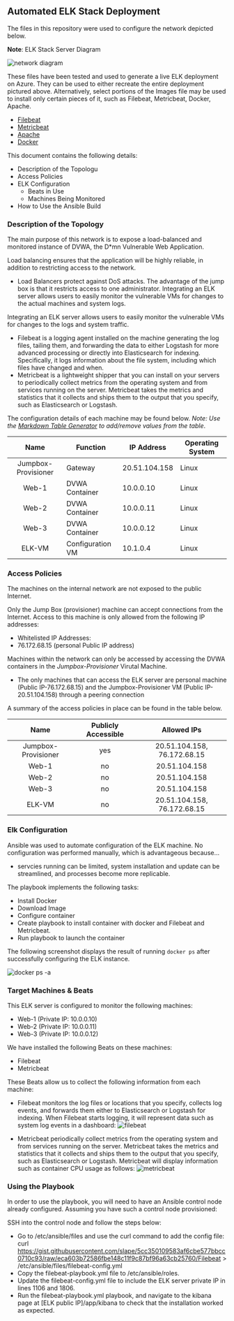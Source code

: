 ## Automated ELK Stack Deployment

The files in this repository were used to configure the network depicted below.

**Note**: ELK Stack Server Diagram

![network diagram](Diagrams/Cloud_Security(azure).png)

These files have been tested and used to generate a live ELK deployment on Azure. They can be used to either recreate the entire deployment pictured above. Alternatively, select portions of the Images file may be used to install only certain pieces of it, such as Filebeat, Metricbeat, Docker, Apache.

- [Filebeat](Images/filebeat_playbook.png)
- [Metricbeat](Images/metricbeat_playbook.png)
- [Apache](Images/apacheinstall_playbook.png)
- [Docker](Images/dockerinstall_playbook.png)

This document contains the following details:
- Description of the Topologu
- Access Policies
- ELK Configuration
  - Beats in Use
  - Machines Being Monitored
- How to Use the Ansible Build


### Description of the Topology

The main purpose of this network is to expose a load-balanced and monitored instance of DVWA, the D*mn Vulnerable Web Application.

Load balancing ensures that the application will be highly reliable, in addition to restricting access to the network.
- Load Balancers protect against DoS attacks. The advantage of the jump box is that it restricts access to one administrator. Integrating an ELK server allows users to easily monitor the vulnerable VMs for changes to the actual machines and system logs.

Integrating an ELK server allows users to easily monitor the vulnerable VMs for changes to the logs and system traffic.
-  Filebeat is a logging agent installed on the machine generating the log files, tailing them, and forwarding the data to either Logstash for more advanced processing or directly into Elasticsearch for indexing. Specifically, it logs information about the file system, including which files have changed and when.
- Metricbeat is a lightweight shipper that you can install on your servers to periodically collect metrics from the operating system and from services running on the server. Metricbeat takes the metrics and statistics that it collects and ships them to the output that you specify, such as Elasticsearch or Logstash.

The configuration details of each machine may be found below.
_Note: Use the [Markdown Table Generator](http://www.tablesgenerator.com/markdown_tables) to add/remove values from the table_.

|         Name        | Function         | IP Address    | Operating System |
|:-------------------:|------------------|---------------|------------------|
| Jumpbox-Provisioner |      Gateway     | 20.51.104.158 |       Linux      |
|        Web-1        |  DVWA Container  |   10.0.0.10   |       Linux      |
|        Web-2        |  DVWA Container  |   10.0.0.11   |       Linux      |
|        Web-3        |  DVWA Container  |   10.0.0.12   |       Linux      |
|        ELK-VM       | Configuration VM |    10.1.0.4   |       Linux      |

### Access Policies

The machines on the internal network are not exposed to the public Internet. 

Only the Jump Box (provisioner) machine can accept connections from the Internet. Access to this machine is only allowed from the following IP addresses:
- Whitelisted IP Addresses:
- 76.172.68.15 (personal Public IP address)

Machines within the network can only be accessed by accessing the DVWA containers in the *Jumpbox-Provisioner* Virutal Machine.
- The only machines that can access the ELK server are personal machine (Public IP-76.172.68.15) and the Jumpbox-Provisioner VM (Public IP-20.51.104.158) through a peering connection

A summary of the access policies in place can be found in the table below.

|         Name        | Publicly Accessible |         Allowed IPs         |
|:-------------------:|:-------------------:|:---------------------------:|
| Jumpbox-Provisioner |         yes         | 20.51.104.158, 76.172.68.15 |
|        Web-1        |          no         |        20.51.104.158        |
|        Web-2        |          no         |        20.51.104.158        |
|        Web-3        |          no         |        20.51.104.158        |
|        ELK-VM       |          no         | 20.51.104.158, 76.172.68.15 |

### Elk Configuration

Ansible was used to automate configuration of the ELK machine. No configuration was performed manually, which is advantageous because...
- servcies running can be limited, system installation and update can be streamlined, and processes become more replicable.

The playbook implements the following tasks:
- Install Docker
- Download Image
- Configure container
- Create playbook to install container with docker and Filebeat and Metricbeat.
- Run playbook to launch the container

The following screenshot displays the result of running `docker ps` after successfully configuring the ELK instance. 

![docker ps -a](Images/elkserver_docker.png)

### Target Machines & Beats
This ELK server is configured to monitor the following machines:
- Web-1 (Private IP: 10.0.0.10)
- Web-2 (Private IP: 10.0.0.11)
- Web-3 (Private IP: 10.0.0.12)

We have installed the following Beats on these machines:
- Filebeat
- Metricbeat

These Beats allow us to collect the following information from each machine:
- Filebeat monitors the log files or locations that you specify, collects log events, and forwards them either to Elasticsearch or Logstash for indexing. When Filebeat starts logging, it will represent data such as system log events in a dashboard:
![filebeat](Images/filebeat_ss.png)

- Metricbeat periodically collect metrics from the operating system and from services running on the server. Metricbeat takes the metrics and statistics that it collects and ships them to the output that you specify, such as Elasticsearch or Logstash. Metricbeat will display information such as container CPU usage as follows:
![metricbeat](Images/metricbeat_ss.png)

### Using the Playbook
In order to use the playbook, you will need to have an Ansible control node already configured. Assuming you have such a control node provisioned: 

SSH into the control node and follow the steps below:

- Go to /etc/ansible/files and use the curl command to add the config file:
curl https://gist.githubusercontent.com/slape/5cc350109583af6cbe577bbcc0710c93/raw/eca603b72586fbe148c11f9c87bf96a63cb25760/Filebeat > /etc/ansible/files/filebeat-config.yml
- Copy the filebeat-playbook.yml file to /etc/ansible/roles.
- Update the filebeat-config.yml file to include the ELK server private IP in lines 1106 and 1806.
- Run the filebeat-playbook.yml playbook, and navigate to the kibana page at [ELK public IP]/app/kibana to check that the installation worked as expected.


